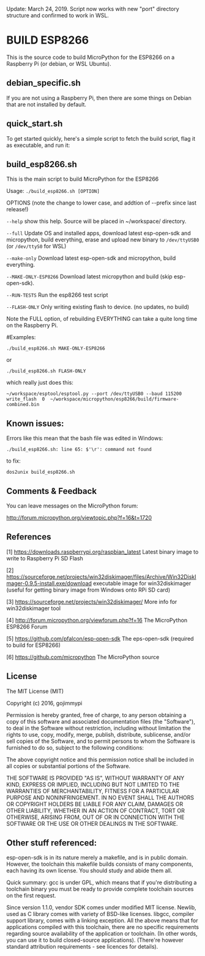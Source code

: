 Update: March 24, 2019. Script now works with new "port" directory structure and confirmed to work in WSL.

# BUILD ESP8266
This is the source code to build MicroPython for the ESP8266 on a Raspberry Pi (or debian, or WSL Ubuntu).

## debian_specific.sh  
If you are not using a Raspberry Pi, then there are some things on Debian that are not installed by default.

## quick_start.sh 
To get started quickly, here's a simple script to fetch the build script, flag it as executable, and run it:

## build_esp8266.sh  
This is the main script to build MicroPython for the ESP8266

Usage:
`./build_esp8266.sh [OPTION]`

OPTIONS  (note the change to lower case, and addtion of --prefix since last release!)

  `--help`
    show this help. Source will be placed in ~/workspace/ directory.

  `--full`
     Update OS and installed apps, download latest esp-open-sdk and micropython, build everything, erase and upload new binary to `/dev/ttyUSB0` (or `/dev/ttyS0` for WSL)

  `--make-only`
     Download latest esp-open-sdk and micropython, build everything.

  `--MAKE-ONLY-ESP8266`
     Download latest micropython and build (skip esp-open-sdk).

  `--RUN-TESTS`
     Run the esp8266 test script

  `--FLASH-ONLY`
     Only writing existing flash to device. (no updates, no build)


Note the FULL option, of rebuilding EVERYTHING can take a quite long time on the Raspberry Pi.

#Examples:

```./build_esp8266.sh MAKE-ONLY-ESP8266```

or

```./build_esp8266.sh FLASH-ONLY```

which really just does this:

``` 
~/workspace/esptool/esptool.py --port /dev/ttyUSB0 --baud 115200 write_flash  0  ~/workspace/micropython/esp8266/build/firmware-combined.bin
```

## Known issues:
Errors like this mean that the bash file was edited in Windows:

```
./build_esp8266.sh: line 65: $'\r': command not found
```

to fix:

```
dos2unix build_esp8266.sh
```

## Comments & Feedback
You can leave messages on the MicroPython forum:

http://forum.micropython.org/viewtopic.php?f=16&t=1720

## References

 [1] https://downloads.raspberrypi.org/raspbian_latest
     Latest binary image to write to Raspberry Pi SD Flash

 [2] https://sourceforge.net/projects/win32diskimager/files/Archive/Win32DiskImager-0.9.5-install.exe/download
     executable image for win32diskimager (useful for getting binary image from Windows onto RPi SD card)

 [3] https://sourceforge.net/projects/win32diskimager/
     More info for win32diskimager tool

 [4] http://forum.micropython.org/viewforum.php?f=16 
     The MicroPython ESP8266 Forum

 [5] https://github.com/pfalcon/esp-open-sdk 
     The eps-open-sdk  (required to build for ESP8266)

 [6] https://github.com/micropython 
     The MicroPython source


## License
The MIT License (MIT)

Copyright (c) 2016, gojimmypi

Permission is hereby granted, free of charge, to any person obtaining a copy
of this software and associated documentation files (the "Software"), to deal
in the Software without restriction, including without limitation the rights
to use, copy, modify, merge, publish, distribute, sublicense, and/or sell
copies of the Software, and to permit persons to whom the Software is
furnished to do so, subject to the following conditions:

The above copyright notice and this permission notice shall be included in
all copies or substantial portions of the Software.

THE SOFTWARE IS PROVIDED "AS IS", WITHOUT WARRANTY OF ANY KIND, EXPRESS OR
IMPLIED, INCLUDING BUT NOT LIMITED TO THE WARRANTIES OF MERCHANTABILITY,
FITNESS FOR A PARTICULAR PURPOSE AND NONINFRINGEMENT. IN NO EVENT SHALL THE
AUTHORS OR COPYRIGHT HOLDERS BE LIABLE FOR ANY CLAIM, DAMAGES OR OTHER
LIABILITY, WHETHER IN AN ACTION OF CONTRACT, TORT OR OTHERWISE, ARISING FROM,
OUT OF OR IN CONNECTION WITH THE SOFTWARE OR THE USE OR OTHER DEALINGS IN
THE SOFTWARE.


## Other stuff referenced:

esp-open-sdk is in its nature merely a makefile, and is in public domain. However, the toolchain this makefile builds consists of many components, each having its own license. You should study and abide them all.

Quick summary: gcc is under GPL, which means that if you're distributing a toolchain binary you must be ready to provide complete toolchain sources on the first request.

Since version 1.1.0, vendor SDK comes under modified MIT license. Newlib, used as C library comes with variety of BSD-like licenses. libgcc, compiler support library, comes with a linking exception. All the above means that for applications compiled with this toolchain, there are no specific requirements regarding source availability of the application or toolchain. (In other words, you can use it to build closed-source applications). (There're however standard attribution requirements - see licences for details).
